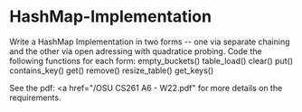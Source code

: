 # HashMap-Implementation

Write a HashMap Implementation in two forms -- one via separate chaining and the other via open adressing with quadratice probing. Code the following functions for each form:
    empty_buckets() 
    table_load() 
    clear() 
    put() 
    contains_key() 
    get() 
    remove() 
    resize_table() 
    get_keys() 
    
See the pdf: <a href="/OSU CS261 A6 - W22.pdf"</a> for more details on the requirements.
